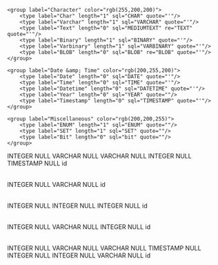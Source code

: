 <?xml version="1.0" encoding="utf-8" ?>
<!-- SQL XML created by WWW SQL Designer, https://github.com/ondras/wwwsqldesigner/ -->
<!-- Active URL: http://ondras.zarovi.cz/sql/demo/ -->
<sql>
<datatypes db="mysql">
	<group label="Numeric" color="rgb(238,238,170)">
		<type label="Integer" length="0" sql="INTEGER" quote=""/>
	 	<type label="TINYINT" length="0" sql="TINYINT" quote=""/>
	 	<type label="SMALLINT" length="0" sql="SMALLINT" quote=""/>
	 	<type label="MEDIUMINT" length="0" sql="MEDIUMINT" quote=""/>
	 	<type label="INT" length="0" sql="INT" quote=""/>
		<type label="BIGINT" length="0" sql="BIGINT" quote=""/>
		<type label="Decimal" length="1" sql="DECIMAL" re="DEC" quote=""/>
		<type label="Single precision" length="0" sql="FLOAT" quote=""/>
		<type label="Double precision" length="0" sql="DOUBLE" re="DOUBLE" quote=""/>
	</group>

	<group label="Character" color="rgb(255,200,200)">
		<type label="Char" length="1" sql="CHAR" quote="'"/>
		<type label="Varchar" length="1" sql="VARCHAR" quote="'"/>
		<type label="Text" length="0" sql="MEDIUMTEXT" re="TEXT" quote="'"/>
		<type label="Binary" length="1" sql="BINARY" quote="'"/>
		<type label="Varbinary" length="1" sql="VARBINARY" quote="'"/>
		<type label="BLOB" length="0" sql="BLOB" re="BLOB" quote="'"/>
	</group>

	<group label="Date &amp; Time" color="rgb(200,255,200)">
		<type label="Date" length="0" sql="DATE" quote="'"/>
		<type label="Time" length="0" sql="TIME" quote="'"/>
		<type label="Datetime" length="0" sql="DATETIME" quote="'"/>
		<type label="Year" length="0" sql="YEAR" quote=""/>
		<type label="Timestamp" length="0" sql="TIMESTAMP" quote="'"/>
	</group>

	<group label="Miscellaneous" color="rgb(200,200,255)">
		<type label="ENUM" length="1" sql="ENUM" quote=""/>
		<type label="SET" length="1" sql="SET" quote=""/>
		<type label="Bit" length="0" sql="bit" quote=""/>
	</group>
</datatypes><table x="261" y="43" name="posts">
<row name="id" null="1" autoincrement="1">
<datatype>INTEGER</datatype>
<default>NULL</default></row>
<row name="title" null="1" autoincrement="0">
<datatype>VARCHAR</datatype>
<default>NULL</default></row>
<row name="content" null="1" autoincrement="0">
<datatype>VARCHAR</datatype>
<default>NULL</default></row>
<row name="user_id" null="1" autoincrement="0">
<datatype>INTEGER</datatype>
<default>NULL</default><relation table="users" row="id" />
</row>
<row name="date_posted" null="1" autoincrement="0">
<datatype>TIMESTAMP</datatype>
<default>NULL</default></row>
<key type="PRIMARY" name="">
<part>id</part>
</key>
</table>
<table x="154" y="301" name="tags">
<row name="id" null="1" autoincrement="1">
<datatype>INTEGER</datatype>
<default>NULL</default></row>
<row name="tag_name" null="1" autoincrement="0">
<datatype>VARCHAR</datatype>
<default>NULL</default></row>
<key type="PRIMARY" name="">
<part>id</part>
</key>
</table>
<table x="48" y="113" name="posts_tags">
<row name="id" null="1" autoincrement="1">
<datatype>INTEGER</datatype>
<default>NULL</default></row>
<row name="post_id" null="1" autoincrement="0">
<datatype>INTEGER</datatype>
<default>NULL</default><relation table="posts" row="id" />
</row>
<row name="tag_id" null="1" autoincrement="0">
<datatype>INTEGER</datatype>
<default>NULL</default><relation table="tags" row="id" />
</row>
<key type="PRIMARY" name="">
<part>id</part>
</key>
</table>
<table x="326" y="259" name="users">
<row name="id" null="1" autoincrement="1">
<datatype>INTEGER</datatype>
<default>NULL</default></row>
<row name="username" null="1" autoincrement="0">
<datatype>VARCHAR</datatype>
<default>NULL</default></row>
<row name="password" null="1" autoincrement="0">
<datatype>INTEGER</datatype>
<default>NULL</default></row>
<key type="PRIMARY" name="">
<part>id</part>
</key>
</table>
<table x="482" y="31" name="comments">
<row name="id" null="1" autoincrement="1">
<datatype>INTEGER</datatype>
<default>NULL</default></row>
<row name="title" null="1" autoincrement="0">
<datatype>VARCHAR</datatype>
<default>NULL</default></row>
<row name="body" null="1" autoincrement="0">
<datatype>VARCHAR</datatype>
<default>NULL</default></row>
<row name="comment_date" null="1" autoincrement="0">
<datatype>TIMESTAMP</datatype>
<default>NULL</default></row>
<row name="parent_id" null="1" autoincrement="0">
<datatype>INTEGER</datatype>
<default>NULL</default><relation table="comments" row="id" />
<relation table="posts" row="id" />
</row>
<row name="user_id" null="1" autoincrement="0">
<datatype>INTEGER</datatype>
<default>NULL</default><relation table="users" row="id" />
</row>
<row name="type" null="1" autoincrement="0">
<datatype>VARCHAR</datatype>
<default>NULL</default></row>
<key type="PRIMARY" name="">
<part>id</part>
</key>
</table>
</sql>
